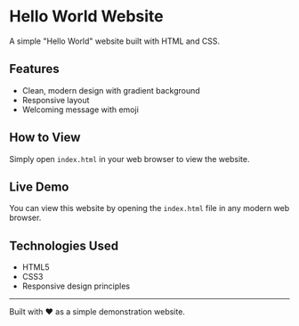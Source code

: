 # Hello World Website

A simple "Hello World" website built with HTML and CSS.

## Features

- Clean, modern design with gradient background
- Responsive layout
- Welcoming message with emoji

## How to View

Simply open `index.html` in your web browser to view the website.

## Live Demo

You can view this website by opening the `index.html` file in any modern web browser.

## Technologies Used

- HTML5
- CSS3
- Responsive design principles

---

Built with ❤️ as a simple demonstration website.